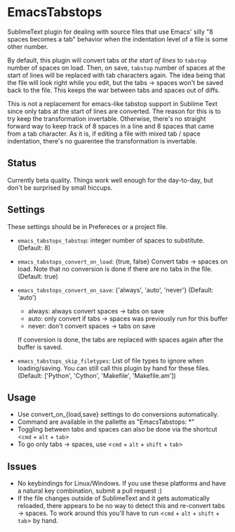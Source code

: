 EmacsTabstops
=============

SublimeText plugin for dealing with source files that use Emacs' silly "8 spaces becomes a tab" behavior when the indentation level of a file is some other number.

By default, this plugin will convert tabs *at the start of lines* to `tabstop` number of spaces on load. Then, on save, `tabstop` number of spaces at the start of lines will be replaced with tab characters again. The idea being that the file will look right while you edit, but the tabs -> spaces won't be saved back to the file. This keeps the war between tabs and spaces out of diffs.

This is not a replacement for emacs-like tabstop support in Sublime Text since only tabs at the start of lines are converted. The reason for this is to try keep the transformation invertable. Otherwise, there's no straight forward way to keep track of 8 spaces in a line and 8 spaces that came from a tab character. As it is, if editing a file with mixed tab / space indentation, there's no guarentee the transformation is invertable.

Status
------

Currently beta quality. Things work well enough for the day-to-day, but don't be surprised by small hiccups.

Settings
--------

These settings should be in Prefereces or a project file.

  - `emacs_tabstops_tabstop`: integer number of spaces to substitute. (Default: 8)
  - `emacs_tabstops_convert_on_load`: {true, false} Convert tabs -> spaces on load. Note that no conversion is done if there are no tabs in the file. (Default: true)
  - `emacs_tabstops_convert_on_save`: {'always', 'auto', 'never'} (Default: 'auto')
    + always: always convert spaces -> tabs on save
    + auto: only convert if tabs -> spaces was previously run for this buffer
    + never: don't convert spaces -> tabs on save

    If conversion is done, the tabs are replaced with spaces again after the buffer is saved.
  - `emacs_tabstops_skip_filetypes`: List of file types to ignore when loading/saving. You can still call this plugin by hand for these files. (Default: ['Python', 'Cython', 'Makefile', 'Makefile.am'])

Usage
-----

  - Use convert_on_{load,save} settings to do conversions automatically.
  - Command are available in the pallette as "EmacsTabstops: *"
  - Toggling between tabs and spaces can also be done via the shortcut <`cmd` + `alt` + `tab`>
  - To go only tabs -> spaces, use <`cmd` + `alt` + `shift` + `tab`>

Issues
------

  - No keybindings for Linux/Windows. If you use these platforms and have a natural key combination, submit a pull request :)
  - If the file changes outside of SublimeText and it gets automatically reloaded, there appears to be no way to detect this and re-convert tabs -> spaces. To work around this you'll have to run <`cmd` + `alt` + `shift` + `tab`> by hand.
